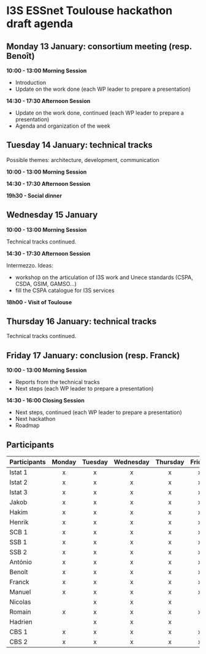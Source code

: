 # I3S ESSnet Toulouse hackathon draft agenda


## Monday 13 January: consortium meeting (resp. Benoît)

**10:00 - 13:00 Morning Session**

  * Introduction
  * Update on the work done (each WP leader to prepare a presentation)

**14:30 - 17:30 Afternoon Session**

  * Update on the work done, continued (each WP leader to prepare a presentation)
  * Agenda and organization of the week 


## Tuesday 14 January: technical tracks

Possible themes:  architecture, development, communication

**10:00 - 13:00 Morning Session**

**14:30 - 17:30 Afternoon Session**

**19h30 - Social dinner**


## Wednesday 15 January

**10:00 - 13:00 Morning Session**

Technical tracks continued.

**14:30 - 17:30 Afternoon Session**

Intermezzo. Ideas:

  * workshop on the articulation of I3S work and Unece standards (CSPA, CSDA, GSIM, GAMSO…)
  * fill the CSPA catalogue for I3S services

**18h00 - Visit of Toulouse**


## Thursday 16 January: technical tracks

Technical tracks continued.


## Friday 17 January: conclusion (resp. Franck)

**10:00 - 13:00 Morning Session**

  * Reports from the technical tracks
  * Next steps (each WP leader to prepare a presentation)

**14:30 - 16:00 Closing Session**

  * Next steps, continued (each WP leader to prepare a presentation)
  * Next hackathon
  * Roadmap


## Participants

| Participants | Monday | Tuesday | Wednesday | Thursday | Friday |
|---|:-:|:-:|:-:|:-:|:-:|
| Istat 1 | x | x | x | x | x |
| Istat 2 | x | x | x | x | x |
| Istat 3 | x | x | x | x | x |
| Jakob | x | x | x | x | x |
| Hakim | x | x | x | x | x |
| Henrik | x | x | x | x | x |
| SCB 1 | x | x | x | x | x |
| SSB 1 | x | x | x | x | x |
| SSB 2 | x | x | x | x | x |
| Antόnio  | x | x | x | x | x |
| Benoît | x | x | x | x | x |
| Franck | x | x | x | x | x |
| Manuel | x | x | x | x | x |
| Nicolas |   | x | x | x |   |
| Romain | x | x | x | x | x |
| Hadrien |   | x | x | x |   |
| CBS 1 | x | x | x | x | x |
| CBS 2 | x | x | x | x | x |